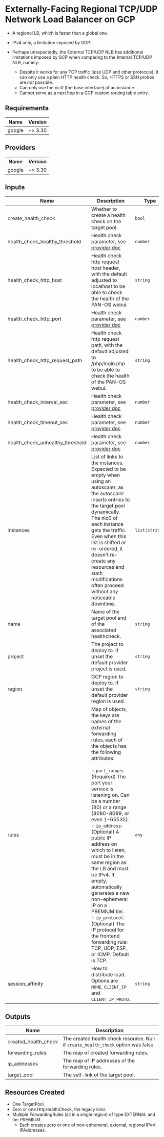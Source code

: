 # Externally-Facing Regional TCP/UDP Network Load Balancer on GCP

- A regional LB, which is faster than a global one.
- IPv4 only, a limitation imposed by GCP.
- Perhaps unexpectedly, the External TCP/UDP NLB has additional limitations imposed by GCP when comparing to the Internal TCP/UDP NLB, namely:

  - Despite it works for any TCP traffic (also UDP and other protocols), it can only use a plain HTTP health check. So, HTTPS or SSH probes are *not* possible.
  - Can only use the nic0 (the base interface) of an instance.
  - Cannot serve as a next hop in a GCP custom routing table entry.

<!-- BEGINNING OF PRE-COMMIT-TERRAFORM DOCS HOOK -->
## Requirements

| Name | Version |
|------|---------|
| google | ~> 3.30 |

## Providers

| Name | Version |
|------|---------|
| google | ~> 3.30 |

## Inputs

| Name | Description | Type | Default | Required |
|------|-------------|------|---------|:--------:|
| create\_health\_check | Whether to create a health check on the target pool. | `bool` | `true` | no |
| health\_check\_healthy\_threshold | Health check parameter, see [provider doc](https://registry.terraform.io/providers/hashicorp/google/latest/docs/resources/compute_http_health_check) | `number` | `null` | no |
| health\_check\_http\_host | Health check http request host header, with the default adjusted to localhost to be able to check the health of the PAN-OS webui. | `string` | `"localhost"` | no |
| health\_check\_http\_port | Health check parameter, see [provider doc](https://registry.terraform.io/providers/hashicorp/google/latest/docs/resources/compute_http_health_check) | `number` | `null` | no |
| health\_check\_http\_request\_path | Health check http request path, with the default adjusted to /php/login.php to be able to check the health of the PAN-OS webui. | `string` | `"/php/login.php"` | no |
| health\_check\_interval\_sec | Health check parameter, see [provider doc](https://registry.terraform.io/providers/hashicorp/google/latest/docs/resources/compute_http_health_check) | `number` | `null` | no |
| health\_check\_timeout\_sec | Health check parameter, see [provider doc](https://registry.terraform.io/providers/hashicorp/google/latest/docs/resources/compute_http_health_check) | `number` | `null` | no |
| health\_check\_unhealthy\_threshold | Health check parameter, see [provider doc](https://registry.terraform.io/providers/hashicorp/google/latest/docs/resources/compute_http_health_check) | `number` | `null` | no |
| instances | List of links to the instances. Expected to be empty when using an autoscaler, as the autoscaler inserts entries to the target pool dynamically. The nic0 of each instance gets the traffic. Even when this list is shifted or re-ordered, it doesn't re-create any resources and such modifications often proceed without any noticeable downtime. | `list(string)` | `null` | no |
| name | Name of the target pool and of the associated healthcheck. | `string` | n/a | yes |
| project | The project to deploy to. If unset the default provider project is used. | `string` | `""` | no |
| region | GCP region to deploy to. If unset the default provider region is used. | `string` | `null` | no |
| rules | Map of objects, the keys are names of the external forwarding rules, each of the objects has the following attributes:<br><br>- `port_ranges`: (Required) The port your service is listening on. Can be a number (80) or a range (8080-8089, or even 1-65535).<br>- `ip_address`: (Optional) A public IP address on which to listen, must be in the same region as the LB and must be IPv4. If empty, automatically generates a new non-ephemeral IP on a PREMIUM tier.<br>- `ip_protocol`: (Optional) The IP protocol for the frontend forwarding rule: TCP, UDP, ESP, or ICMP. Default is TCP. | `any` | n/a | yes |
| session\_affinity | How to distribute load. Options are `NONE`, `CLIENT_IP` and `CLIENT_IP_PROTO`. | `string` | `"NONE"` | no |

## Outputs

| Name | Description |
|------|-------------|
| created\_health\_check | The created health check resource. Null if `create_health_check` option was false. |
| forwarding\_rules | The map of created forwarding rules. |
| ip\_addresses | The map of IP addresses of the forwarding rules. |
| target\_pool | The self-link of the target pool. |

<!-- END OF PRE-COMMIT-TERRAFORM DOCS HOOK -->

## Resources Created

- One TargetPool.
- Zero or one HttpHealthCheck, the legacy kind.
- Multiple ForwardingRules (all in a single region) of type EXTERNAL and tier PREMIUM.
  - Each creates zero or one of non-ephemeral, external, regional IPv4 IPAddresses.
